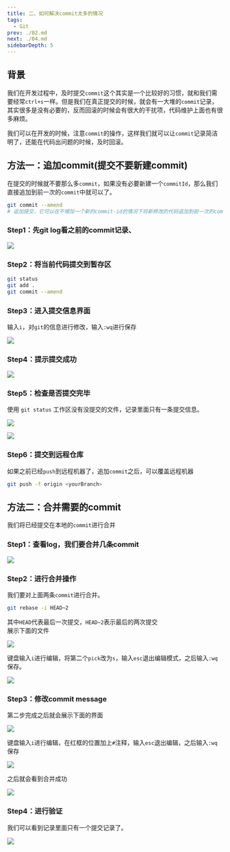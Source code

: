 ```yaml
---
title: 二、如何解决commit太多的情况
tags: 
  - Git
prev: ./02.md
next: ./04.md
sidebarDepth: 5
---
```

## 背景
我们在开发过程中，及时提交`commit`这个其实是一个比较好的习惯，就和我们需要经常`ctrl+s`一样。但是我们在真正提交的时候，就会有一大堆的`commit`记录，其实很多是没有必要的，反而回滚的时候会有很大的干扰项，代码维护上面也有很多麻烦。

我们可以在开发的时候，注意`commit`的操作，这样我们就可以让`commit`记录简洁明了，还能在代码出问题的时候，及时回滚。

## 方法一：追加commit(提交不要新建commit)
在提交的时候就不要那么多`commit`，如果没有必要新建一个`commitId`，那么我们直接追加到前一次的`commit`中就可以了。

```bash
git commit --amend
# 追加提交，它可以在不增加一个新的commit-id的情况下将新修改的代码追加到前一次的commit-id中
```

### Step1：先git log看之前的commit记录、

![](https://p6-juejin.byteimg.com/tos-cn-i-k3u1fbpfcp/4c783a8668754ba4b27500e623df34c1~tplv-k3u1fbpfcp-watermark.image)

### Step2：将当前代码提交到暂存区

```bash
git status
git add .
git commit --amend
```

### Step3：进入提交信息界面
输入`i`，对`git`的信息进行修改，输入`:wq`进行保存

![](https://p6-juejin.byteimg.com/tos-cn-i-k3u1fbpfcp/89ffafde738c486a889d66b6aa61fdaa~tplv-k3u1fbpfcp-watermark.image)

### Step4：提示提交成功

![](https://p6-juejin.byteimg.com/tos-cn-i-k3u1fbpfcp/bcffd2eb77d94a94beb884a3120ac6b1~tplv-k3u1fbpfcp-watermark.image)

### Step5：检查是否提交完毕
使用 `git status` 工作区没有没提交的文件，记录里面只有一条提交信息。

![](https://p9-juejin.byteimg.com/tos-cn-i-k3u1fbpfcp/16f895b548944821936d305b92593365~tplv-k3u1fbpfcp-watermark.image)

![](https://p3-juejin.byteimg.com/tos-cn-i-k3u1fbpfcp/396acd60de54473d97715616f017df72~tplv-k3u1fbpfcp-watermark.image)

### Step6：提交到远程仓库
如果之前已经`push`到远程机器了，追加`commit`之后，可以覆盖远程机器

```bash
git push -f origin <yourBranch>
```

## 方法二：合并需要的commit

我们将已经提交在本地的`commit`进行合并

### Step1：查看log，我们要合并几条commit

![](https://p3-juejin.byteimg.com/tos-cn-i-k3u1fbpfcp/168c46985ab94551b1080aa2f056e8f4~tplv-k3u1fbpfcp-watermark.image)

### Step2：进行合并操作

我们要对上面两条`commit`进行合并。

```bash
git rebase -i HEAD~2
```
其中`HEAD`代表最后一次提交，`HEAD~2`表示最后的两次提交  
展示下面的文件

![](https://p6-juejin.byteimg.com/tos-cn-i-k3u1fbpfcp/ef11deec009b41b486a202a143801a09~tplv-k3u1fbpfcp-watermark.image)

键盘输入`i`进行编辑，将第二个`pick`改为`s`，输入`esc`退出编辑模式，之后输入`:wq`保存。

![](https://p6-juejin.byteimg.com/tos-cn-i-k3u1fbpfcp/9b5c4378413c4e808f6f9519da627e6a~tplv-k3u1fbpfcp-watermark.image)

### Step3：修改commit message

第二步完成之后就会展示下面的界面

![](https://p1-juejin.byteimg.com/tos-cn-i-k3u1fbpfcp/e5124b0520014d0fbeecf087cdd76a71~tplv-k3u1fbpfcp-watermark.image)

键盘输入`i`进行编辑，在红框的位置加上`#`注释，输入`esc`退出编辑，之后输入`:wq`保存

![](https://p1-juejin.byteimg.com/tos-cn-i-k3u1fbpfcp/cf66c91993df43ce9282c9522314d237~tplv-k3u1fbpfcp-watermark.image)

之后就会看到合并成功

![](https://p3-juejin.byteimg.com/tos-cn-i-k3u1fbpfcp/cbd811f814704d43871fad9b18c0d8a0~tplv-k3u1fbpfcp-watermark.image)

### Step4：进行验证

我们可以看到记录里面只有一个提交记录了。

![](https://p6-juejin.byteimg.com/tos-cn-i-k3u1fbpfcp/c944d4821cb6437793be83071af6dd60~tplv-k3u1fbpfcp-watermark.image)


